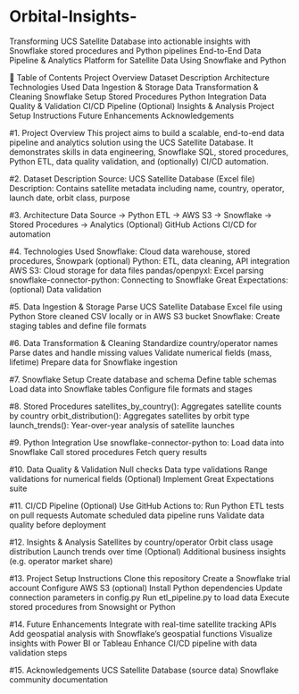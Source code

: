 # Orbital-Insights-
Transforming UCS Satellite Database into actionable insights with Snowflake stored procedures and Python pipelines
End-to-End Data Pipeline & Analytics Platform for Satellite Data Using Snowflake and Python



📑 Table of Contents
Project Overview
Dataset Description
Architecture
Technologies Used
Data Ingestion & Storage
Data Transformation & Cleaning
Snowflake Setup
Stored Procedures
Python Integration
Data Quality & Validation
CI/CD Pipeline (Optional)
Insights & Analysis
Project Setup Instructions
Future Enhancements
Acknowledgements


#1. Project Overview
This project aims to build a scalable, end-to-end data pipeline and analytics solution using the UCS Satellite Database. It demonstrates skills in data engineering, Snowflake SQL, stored procedures, Python ETL, data quality validation, and (optionally) CI/CD automation.

#2. Dataset Description
Source: UCS Satellite Database (Excel file)
Description: Contains satellite metadata including name, country, operator, launch date, orbit class, purpose

#3. Architecture
Data Source → Python ETL → AWS S3 → Snowflake → Stored Procedures → Analytics
(Optional) GitHub Actions CI/CD for automation

#4. Technologies Used
Snowflake: Cloud data warehouse, stored procedures, Snowpark (optional)
Python: ETL, data cleaning, API integration
AWS S3: Cloud storage for data files
pandas/openpyxl: Excel parsing
snowflake-connector-python: Connecting to Snowflake
Great Expectations: (optional) Data validation

#5. Data Ingestion & Storage
Parse UCS Satellite Database Excel file using Python
Store cleaned CSV locally or in AWS S3 bucket
Snowflake: Create staging tables and define file formats

#6. Data Transformation & Cleaning
Standardize country/operator names
Parse dates and handle missing values
Validate numerical fields (mass, lifetime)
Prepare data for Snowflake ingestion

#7. Snowflake Setup
Create database and schema
Define table schemas
Load data into Snowflake tables
Configure file formats and stages

#8. Stored Procedures
satellites_by_country(): Aggregates satellite counts by country
orbit_distribution(): Aggregates satellites by orbit type
launch_trends(): Year-over-year analysis of satellite launches

#9. Python Integration
Use snowflake-connector-python to:
Load data into Snowflake
Call stored procedures
Fetch query results

#10. Data Quality & Validation
Null checks
Data type validations
Range validations for numerical fields
(Optional) Implement Great Expectations suite

#11. CI/CD Pipeline (Optional)
Use GitHub Actions to:
Run Python ETL tests on pull requests
Automate scheduled data pipeline runs
Validate data quality before deployment

#12. Insights & Analysis
Satellites by country/operator
Orbit class usage distribution
Launch trends over time
(Optional) Additional business insights (e.g. operator market share)

#13. Project Setup Instructions
Clone this repository
Create a Snowflake trial account
Configure AWS S3 (optional)
Install Python dependencies
Update connection parameters in config.py
Run etl_pipeline.py to load data
Execute stored procedures from Snowsight or Python

#14. Future Enhancements
Integrate with real-time satellite tracking APIs
Add geospatial analysis with Snowflake’s geospatial functions
Visualize insights with Power BI or Tableau
Enhance CI/CD pipeline with data validation steps

#15. Acknowledgements
UCS Satellite Database (source data)
Snowflake community documentation
